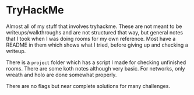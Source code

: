 # TryHackMe

Almost all of my stuff that involves tryhackme. These are not meant to be writeups/walkthroughs and are not structured that way,
but general notes that I took when I was doing rooms for my own reference. Most have a README in them which shows what I tried,
before giving up and checking a writeup.

There is a `project` folder which has a script I made for checking unfinished rooms. There are some koth notes although very basic.
For networks, only wreath and holo are done somewhat properly.

There are no flags but near complete solutions for many challenges.

